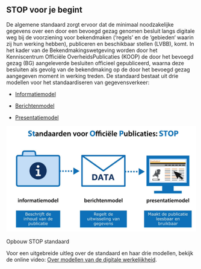 STOP voor je begint
-------------------

De algemene standaard zorgt ervoor dat de minimaal noodzakelijke gegevens over
een door een bevoegd gezag genomen besluit langs digitale weg bij de voorziening
voor bekendmaken (‘regels’ en de ‘gebieden‘ waarin zij hun werking hebben),
publiceren en beschikbaar stellen (LVBB), komt. In het kader van de
Bekendmakingswetgeving worden door het Kenniscentrum Officiële
OverheidsPublicaties (KOOP) de door het bevoegd gezag (BG) aangeleverde
besluiten officieel gepubliceerd, waarna deze besluiten als gevolg van de
bekendmaking op de door het bevoegd gezag aangegeven moment in werking treden.
De standaard bestaat uit drie modellen voor het standaardiseren van
gegevensverkeer:

-   [Informatiemodel](https://standaardenomgevingswet.geonovum.nl/docs/1.%20STOPTP%20v0.97.pdf)

-   [Berichtenmodel](https://standaardenomgevingswet.geonovum.nl/docs/1.%20STOPTP%20v0.97.pdf)

-   [Presentatiemodel](https://standaardenomgevingswet.geonovum.nl/docs/9a.%20Presentatiemodel%20v0.97.pdf)

![](media/d5551ac8e144561cb8f327cda7f9bc1e.png)

Opbouw STOP standaard

Voor een uitgebreide uitleg over de standaard en haar drie modellen, bekijk de
online video: [Over modellen van de digitale
werkelijkheid](https://www.youtube.com/watch?v=SegrWhgnIuI).
